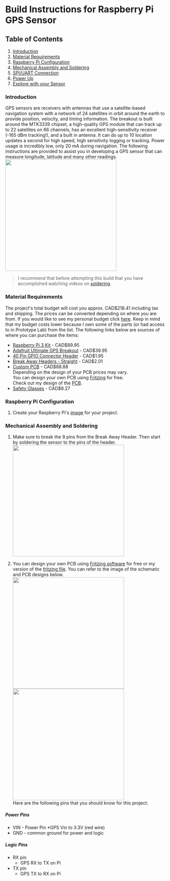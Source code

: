 # Build Instructions for Raspberry Pi GPS Sensor

## Table of Contents
1. [Introduction](#introduction)
2. [Material Requirements](#material-requirements)
3. [Raspberry Pi Configuration](#raspberry-pi-configuration)
4. [Mechanical Assembly and Soldering](#mechanical-assembly-and-soldering)
5. [SPI/UART Connection](#spi/uart-connection)
6. [Power Up](#power-up)
7. [Explore with your Sensor](#explore-with-your-sensor)


### Introduction
GPS sensors are receivers with antennas that use a satellite-based navigation system with a network of 24 satellites in orbit around the earth to provide position, velocity, and timing information. The breakout is built around the MTK3339 chipset, a high-quality GPS module that can track up to 22 satellites on 66 channels, has an excellent high-sensitivity receiver (-165 dBm tracking!), and a built in antenna. It can do up to 10 location updates a second for high speed, high sensitivity logging or tracking. Power usage is incredibly low, only 20 mA during navigation. The following instructions are provided to assist you in developing a GPS sensor that can measure longitude, latitude and many other readings.
<br/><img src="https://github.com/rickyramnath97/gps/blob/master/images/enclosure.jpg" width="350"></p>

> I recommend that before attempting this build that you have accomplished watching videos on [soldering](https://youtu.be/3230nCz3XQA). 

### Material Requirements
The project's total budget will cost you approx. CAD$218.41 including tax and shipping. The prices can be converted depending on where you are from. If you would like to see my personal budget click [here](https://github.com/rickyramnath97/gps/blob/master/documentation/Rickys%20Budget.xlsx). Keep in mind that my budget costs lower because I own some of the parts (or had access to in Prototype Lab) from the list.
The following links below are sources of where you can purchase the items:
* [Raspberry Pi 3 Kit](https://www.canakit.com/raspberry-pi-3-ultimate-kit.html) - CAD$89.95
* [Adafruit Ultimate GPS Breakout](https://www.adafruit.com/product/746) - CAD$39.95
* [40 Pin GPIO Connector Header](https://www.buyapi.ca/product/40-pin-gpio-connector-header/) - CAD$1.95
* [Break Away Headers - Straight](https://www.sparkfun.com/products/116) - CAD$2.01
* [Custom PCB](https://www.pcbway.com/?adwgc=667&campaignid=172480651&adgroupid=8787904531&feeditemid=&targetid=kwd-34746800&loc_physical_ms=9000922&matchtype=p&network=g&device=c&devicemodel=&creative=189085816950&keyword=pcb%20manufacturing&placement=&target=&adposition=1t1&gclid=Cj0KCQiAi57gBRDqARIsABhDSMpsNka-o0C5SQcvMYkiUXbYsOpfyNvY4I17pEzjXb1DlC4_ia_7dHkaAqKGEALw_wcB) - CAD$88.88 
<br/>Depending on the design of your PCB prices may vary. 
<br/>You can design your own PCB using [Fritzing](http://fritzing.org/download/) for free. 
<br/>Check out my design of the [PCB](https://github.com/rickyramnath97/gps/tree/master/electronics).
* [Safety Glasses](https://www.amazon.ca/3M-Virtua-Glasses-Polycarbonate-Anti-Scratch/dp/B00AEFBLW2/ref=sr_1_6?ie=UTF8&qid=1544063725&sr=8-6&keywords=safety+glasses) - CAD$9.27

### Raspberry Pi Configuration
1. Create your Raspberry Pi's [image](https://github.com/six0four/StudentSenseHat/blob/master/cribpisdcard.md) for your project.

### Mechanical Assembly and Soldering
1. Make sure to break the 9 pins from the Break Away Header. Then start by soldering the sensor to the pins of the header. 
<br/><img src="https://github.com/rickyramnath97/gps/blob/master/images/after.jpg" width="350">

2. You can design your own PCB using [Fritzing software](http://fritzing.org/download/) for free or my version of the [fritzing file](https://github.com/rickyramnath97/gps/tree/master/electronics). You can refer to the image of the schematic and PCB designs below.
<br/><img src="https://github.com/rickyramnath97/gps/blob/master/images/PCB2.PNG" width="350"> <img src="https://github.com/rickyramnath97/gps/blob/master/images/Schematic.PNG" width="350">
<br/>Here are the following pins that you should know for this project:
##### Power Pins
* VIN - Power Pin
  *GPS Vin  to 3.3V (red wire)
* GND - common ground for power and logic

##### Logic Pins
* RX pin
	* GPS RX to TX on Pi
* TX pin
	* GPS TX to RX on Pi
  


